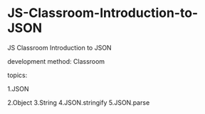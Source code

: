 # JS-Classroom-Introduction-to-JSON


JS Classroom Introduction to JSON

development method: Classroom

topics:

1.JSON 


2.Object 
3.String
4.JSON.stringify
5.JSON.parse
